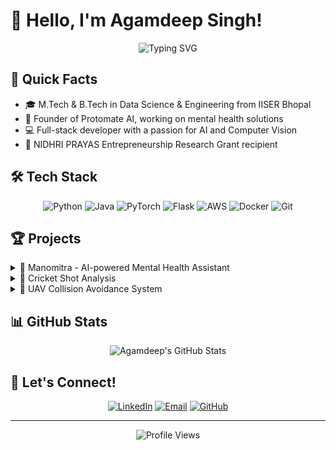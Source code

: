 # 👋 Hello, I'm Agamdeep Singh!

<div align="center">
  <img src="https://readme-typing-svg.herokuapp.com?font=Fira+Code&pause=1000&color=00FF00&center=true&vCenter=true&width=435&lines=AI+Enthusiast;Full+Stack+Developer;Entrepreneur;Lifelong+Learner" alt="Typing SVG" />
</div>

## 🚀 Quick Facts

- 🎓 M.Tech & B.Tech in Data Science & Engineering from IISER Bhopal
- 🧠 Founder of Protomate AI, working on mental health solutions
- 💻 Full-stack developer with a passion for AI and Computer Vision
- 🌟 NIDHRI PRAYAS Entrepreneurship Research Grant recipient

## 🛠️ Tech Stack

<div align="center">
  
  ![Python](https://img.shields.io/badge/-Python-3776AB?style=for-the-badge&logo=python&logoColor=white)
  ![Java](https://img.shields.io/badge/Java-ED8B00?style=for-the-badge&logo=openjdk&logoColor=white)
  ![PyTorch](https://img.shields.io/badge/-PyTorch-EE4C2C?style=for-the-badge&logo=pytorch&logoColor=white)
  ![Flask](https://img.shields.io/badge/-Flask-000000?style=for-the-badge&logo=flask&logoColor=white)
  ![AWS](https://img.shields.io/badge/-AWS-232F3E?style=for-the-badge&logo=amazon-aws&logoColor=white)
  ![Docker](https://img.shields.io/badge/-Docker-2496ED?style=for-the-badge&logo=docker&logoColor=white)
  ![Git](https://img.shields.io/badge/-Git-F05032?style=for-the-badge&logo=git&logoColor=white)
  
  
</div>

## 🏆 Projects

<details>
<summary>🧠 Manomitra - AI-powered Mental Health Assistant</summary>
<br>
An innovative pre-diagnostic tool that conducts symptom elicitation in multiple regional languages, enhancing accessibility and patient experience in mental health care.
<br><br>
<b>Tech Stack:</b> Python, TensorFlow, Flask, AWS
</details>

<details>
<summary>🏏 Cricket Shot Analysis</summary>
<br>
Engineered machine learning models for automated cricket shot analysis, enhancing player performance feedback accuracy using computer vision and deep learning techniques.
<br><br>
<b>Tech Stack:</b> Python, OpenCV, TensorFlow
</details>

<details>
<summary>🚁 UAV Collision Avoidance System</summary>
<br>
Developed a priority-based collision avoidance algorithm for UAVs, crucial for applications in military, medical, food delivery, and agriculture.
<br><br>
<b>Tech Stack:</b> Python, ROS, Gazebo
</details>

## 📊 GitHub Stats

<div align="center">
  <img src="https://github-readme-stats.vercel.app/api?username=jnash10&show_icons=true&theme=radical" alt="Agamdeep's GitHub Stats" />
</div>

## 🤝 Let's Connect!

<div align="center">
  
  [![LinkedIn](https://img.shields.io/badge/-LinkedIn-0077B5?style=for-the-badge&logo=linkedin&logoColor=white)](https://www.linkedin.com/in/agamdeep-iiser/)
  [![Email](https://img.shields.io/badge/-Email-D14836?style=for-the-badge&logo=gmail&logoColor=white)](mailto:agamdeep20@iiserb.ac.in)
  [![GitHub](https://img.shields.io/badge/-GitHub-181717?style=for-the-badge&logo=github&logoColor=white)](https://github.com/jnash10)
  
</div>

---

<div align="center">
  <img src="https://komarev.com/ghpvc/?username=jnash10&color=brightgreen" alt="Profile Views" />
</div>

